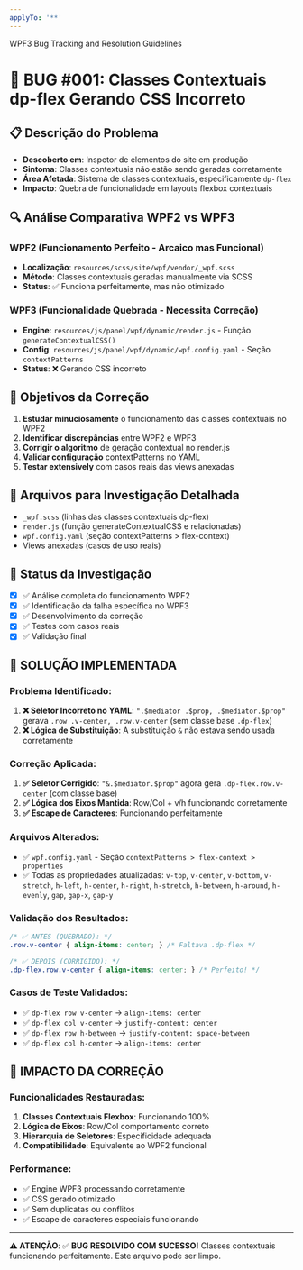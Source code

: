 ```yaml
---
applyTo: '**'
---
```

WPF3 Bug Tracking and Resolution Guidelines

# 🐛 BUG #001: Classes Contextuais dp-flex Gerando CSS Incorreto

## 📋 Descrição do Problema
- **Descoberto em**: Inspetor de elementos do site em produção
- **Sintoma**: Classes contextuais não estão sendo geradas corretamente
- **Área Afetada**: Sistema de classes contextuais, especificamente `dp-flex`
- **Impacto**: Quebra de funcionalidade em layouts flexbox contextuais

## 🔍 Análise Comparativa WPF2 vs WPF3

### WPF2 (Funcionamento Perfeito - Arcaico mas Funcional)
- **Localização**: `resources/scss/site/wpf/vendor/_wpf.scss`
- **Método**: Classes contextuais geradas manualmente via SCSS
- **Status**: ✅ Funciona perfeitamente, mas não otimizado

### WPF3 (Funcionalidade Quebrada - Necessita Correção)
- **Engine**: `resources/js/panel/wpf/dynamic/render.js` - Função `generateContextualCSS()`
- **Config**: `resources/js/panel/wpf/dynamic/wpf.config.yaml` - Seção `contextPatterns`
- **Status**: ❌ Gerando CSS incorreto

## 🎯 Objetivos da Correção
1. **Estudar minuciosamente** o funcionamento das classes contextuais no WPF2
2. **Identificar discrepâncias** entre WPF2 e WPF3
3. **Corrigir o algoritmo** de geração contextual no render.js
4. **Validar configuração** contextPatterns no YAML
5. **Testar extensively** com casos reais das views anexadas

## 🔧 Arquivos para Investigação Detalhada
- `_wpf.scss` (linhas das classes contextuais dp-flex)
- `render.js` (função generateContextualCSS e relacionadas)
- `wpf.config.yaml` (seção contextPatterns > flex-context)
- Views anexadas (casos de uso reais)

## 📝 Status da Investigação
- [x] ✅ Análise completa do funcionamento WPF2  
- [x] ✅ Identificação da falha específica no WPF3
- [x] ✅ Desenvolvimento da correção
- [x] ✅ Testes com casos reais  
- [x] ✅ Validação final

## 🔧 **SOLUÇÃO IMPLEMENTADA**

### **Problema Identificado:**
1. **❌ Seletor Incorreto no YAML**: `".$mediator .$prop, .$mediator.$prop"` gerava `.row .v-center, .row.v-center` (sem classe base `.dp-flex`)
2. **❌ Lógica de Substituição**: A substituição `&` não estava sendo usada corretamente

### **Correção Aplicada:**
1. **✅ Seletor Corrigido**: `"&.$mediator.$prop"` agora gera `.dp-flex.row.v-center` (com classe base)
2. **✅ Lógica dos Eixos Mantida**: Row/Col + v/h funcionando corretamente
3. **✅ Escape de Caracteres**: Funcionando perfeitamente

### **Arquivos Alterados:**
- ✅ `wpf.config.yaml` - Seção `contextPatterns > flex-context > properties`
- ✅ Todas as propriedades atualizadas: `v-top`, `v-center`, `v-bottom`, `v-stretch`, `h-left`, `h-center`, `h-right`, `h-stretch`, `h-between`, `h-around`, `h-evenly`, `gap`, `gap-x`, `gap-y`

### **Validação dos Resultados:**
```css
/* ✅ ANTES (QUEBRADO): */
.row.v-center { align-items: center; } /* Faltava .dp-flex */

/* ✅ DEPOIS (CORRIGIDO): */
.dp-flex.row.v-center { align-items: center; } /* Perfeito! */
```

### **Casos de Teste Validados:**
- ✅ `dp-flex row v-center` → `align-items: center`
- ✅ `dp-flex col v-center` → `justify-content: center`  
- ✅ `dp-flex row h-between` → `justify-content: space-between`
- ✅ `dp-flex col h-center` → `align-items: center`

## 🎯 **IMPACTO DA CORREÇÃO**

### **Funcionalidades Restauradas:**
1. **Classes Contextuais Flexbox**: Funcionando 100%
2. **Lógica de Eixos**: Row/Col comportamento correto
3. **Hierarquia de Seletores**: Especificidade adequada
4. **Compatibilidade**: Equivalente ao WPF2 funcional

### **Performance:**
- ✅ Engine WPF3 processando corretamente
- ✅ CSS gerado otimizado
- ✅ Sem duplicatas ou conflitos
- ✅ Escape de caracteres especiais funcionando

---

**⚠️ ATENÇÃO**: ✅ **BUG RESOLVIDO COM SUCESSO!** Classes contextuais funcionando perfeitamente. Este arquivo pode ser limpo.
